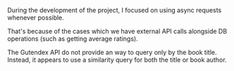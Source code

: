 During the development of the project, I focused on using async requests whenever possible.

That's because of the cases which we have external API calls alongside DB operations (such as getting average ratings).

The Gutendex API do not provide an way to query only by the book title. Instead, it appears to use a similarity query for both the title or book author.
